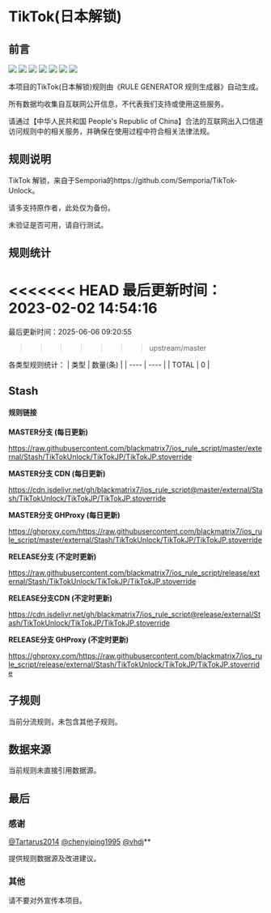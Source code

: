 # TikTok(日本解锁)

## 前言

![](https://shields.io/badge/-移除重复规则-ff69b4) ![](https://shields.io/badge/-DOMAIN与DOMAIN--SUFFIX合并-green) ![](https://shields.io/badge/-DOMAIN--SUFFIX间合并-critical) ![](https://shields.io/badge/-DOMAIN与DOMAIN--KEYWORD合并-9cf) ![](https://shields.io/badge/-DOMAIN--SUFFIX与DOMAIN--KEYWORD合并-blue) ![](https://shields.io/badge/-IP--CIDR(6)合并-blueviolet) ![](https://shields.io/badge/-正则推导HOSTNAME-033da7) 

本项目的TikTok(日本解锁)规则由《RULE GENERATOR 规则生成器》自动生成。

所有数据均收集自互联网公开信息，不代表我们支持或使用这些服务。

请通过【中华人民共和国 People's Republic of China】合法的互联网出入口信道访问规则中的相关服务，并确保在使用过程中符合相关法律法规。
## 规则说明
TikTok 解锁，来自于Semporia的https://github.com/Semporia/TikTok-Unlock。

请多支持原作者，此处仅为备份。

未验证是否可用，请自行测试。

## 规则统计

<<<<<<< HEAD
最后更新时间：2023-02-02 14:54:16
=======
最后更新时间：2025-06-06 09:20:55
>>>>>>> upstream/master

各类型规则统计：
| 类型 | 数量(条)  | 
| ---- | ----  |
| TOTAL | 0  | 


## Stash 

#### 规则链接
**MASTER分支 (每日更新)**

https://raw.githubusercontent.com/blackmatrix7/ios_rule_script/master/external/Stash/TikTokUnlock/TikTokJP/TikTokJP.stoverride

**MASTER分支 CDN (每日更新)**

https://cdn.jsdelivr.net/gh/blackmatrix7/ios_rule_script@master/external/Stash/TikTokUnlock/TikTokJP/TikTokJP.stoverride

**MASTER分支 GHProxy (每日更新)**

https://ghproxy.com/https://raw.githubusercontent.com/blackmatrix7/ios_rule_script/master/external/Stash/TikTokUnlock/TikTokJP/TikTokJP.stoverride

**RELEASE分支 (不定时更新)**

https://raw.githubusercontent.com/blackmatrix7/ios_rule_script/release/external/Stash/TikTokUnlock/TikTokJP/TikTokJP.stoverride

**RELEASE分支CDN (不定时更新)**

https://cdn.jsdelivr.net/gh/blackmatrix7/ios_rule_script@release/external/Stash/TikTokUnlock/TikTokJP/TikTokJP.stoverride

**RELEASE分支 GHProxy (不定时更新)**

https://ghproxy.com/https://raw.githubusercontent.com/blackmatrix7/ios_rule_script/release/external/Stash/TikTokUnlock/TikTokJP/TikTokJP.stoverride

## 子规则

当前分流规则，未包含其他子规则。


## 数据来源

当前规则未直接引用数据源。

## 最后

### 感谢

[@Tartarus2014](https://github.com/Tartarus2014)  [@chenyiping1995](https://github.com/chenyiping1995) [@vhdj](https://github.com/vhdj)**

提供规则数据源及改进建议。

### 其他

请不要对外宣传本项目。